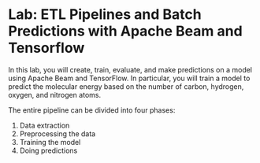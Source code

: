 # Lab: ETL Pipelines and Batch Predictions with Apache Beam and Tensorflow

In this lab, you will create, train, evaluate, and make predictions on a model using Apache Beam and TensorFlow. In particular, you will train a model to predict the molecular energy based on the number of carbon, hydrogen, oxygen, and nitrogen atoms.

The entire pipeline can be divided into four phases:
1. Data extraction
2. Preprocessing the data
3. Training the model
4. Doing predictions
